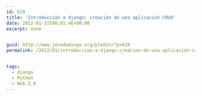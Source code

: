 ```yaml
---
id: 628
title: 'Introducción a django: creación de una aplicación CRUD'
date: 2012-01-31T00:01:46+00:00
excerpt: none


guid: http://www.josedomingo.org/pledin/?p=628
permalink: /2012/01/introduccion-a-django-creacion-de-una-aplicacion-crud/


tags:
  - django
  - Python
  - Web 2.0
---
```

